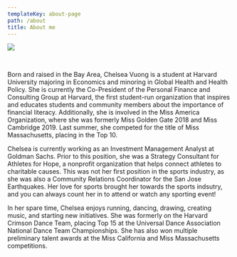 ```yaml
---
templateKey: about-page
path: /about
title: About me
---
```

![](/img/laughing.jpg)

<br/>

Born and raised in the Bay Area, Chelsea Vuong is a student at Harvard University majoring in Economics and minoring in Global Health and Health Policy. She is currently the Co-President of the Personal Finance and Consulting Group at Harvard, the first student-run organization that inspires and educates students and community members about the importance of financial literacy. Additionally, she is involved in the Miss America Organization, where she was formerly Miss Golden Gate 2018 and Miss Cambridge 2019. Last summer, she competed for the title of Miss Massachusetts, placing in the Top 10.

Chelsea is currently working as an Investment Management Analyst at Goldman Sachs. Prior to this position, she was a Strategy Consultant for Athletes for Hope, a nonprofit organization that helps connect athletes to charitable causes. This was not her first position in the sports industry, as she was also a Community Relations Coordinator for the San Jose Earthquakes. Her love for sports brought her towards the sports indsutry, and you can always count her in to attend or watch any sporting event!

In her spare time, Chelsea enjoys running, dancing, drawing, creating music, and starting new initiatives. She was formerly on the Harvard Crimson Dance Team, placing Top 15 at the Universal Dance Association National Dance Team Championships. She has also won multiple preliminary talent awards at the Miss California and Miss Massachusetts competitions.